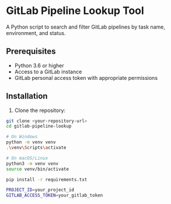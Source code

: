 # GitLab Pipeline Lookup Tool

A Python script to search and filter GitLab pipelines by task name, environment, and status.

## Prerequisites

- Python 3.6 or higher
- Access to a GitLab instance
- GitLab personal access token with appropriate permissions

## Installation

1. Clone the repository:
```bash
git clone <your-repository-url>
cd gitlab-pipeline-lookup

# On Windows
python -m venv venv
.\venv\Scripts\activate

# On macOS/Linux
python3 -m venv venv
source venv/bin/activate

pip install -r requirements.txt

PROJECT_ID=your_project_id
GITLAB_ACCESS_TOKEN=your_gitlab_token

